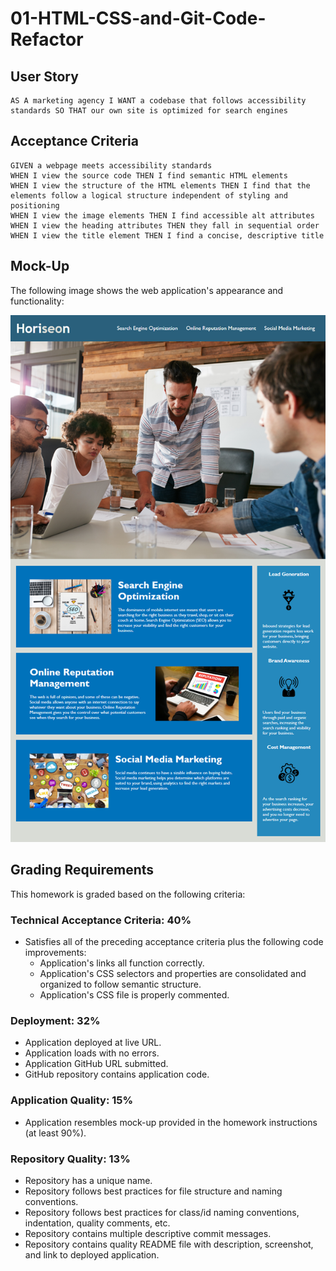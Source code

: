 # 01-HTML-CSS-and-Git-Code-Refactor

## User Story

```
AS A marketing agency I WANT a codebase that follows accessibility standards SO THAT our own site is optimized for search engines
```

## Acceptance Criteria

```
GIVEN a webpage meets accessibility standards
WHEN I view the source code THEN I find semantic HTML elements
WHEN I view the structure of the HTML elements THEN I find that the elements follow a logical structure independent of styling and positioning
WHEN I view the image elements THEN I find accessible alt attributes
WHEN I view the heading attributes THEN they fall in sequential order
WHEN I view the title element THEN I find a concise, descriptive title
```

## Mock-Up

The following image shows the web application's appearance and functionality:

![The Horiseon webpage includes a navigation bar, a header image, and cards with text and images at the bottom of the page.](./Assets/01-html-css-git-homework-demo.png)

## Grading Requirements

This homework is graded based on the following criteria: 

### Technical Acceptance Criteria: 40%
* Satisfies all of the preceding acceptance criteria plus the following code improvements:
  * Application's links all function correctly.
  * Application's CSS selectors and properties are consolidated and organized to follow semantic structure.
  * Application's CSS file is properly commented.

### Deployment: 32%
* Application deployed at live URL.
* Application loads with no errors.
* Application GitHub URL submitted.
* GitHub repository contains application code.

### Application Quality: 15%
* Application resembles mock-up provided in the homework instructions (at least 90%).

### Repository Quality: 13%
* Repository has a unique name.
* Repository follows best practices for file structure and naming conventions.
* Repository follows best practices for class/id naming conventions, indentation, quality comments, etc.
* Repository contains multiple descriptive commit messages.
* Repository contains quality README file with description, screenshot, and link to deployed application.
